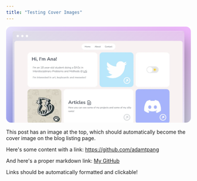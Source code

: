 ```yaml
---
title: "Testing Cover Images"
---
```


![Cover Image](/public/images/preview.png)

This post has an image at the top, which should automatically become the cover image on the blog listing page.

Here's some content with a link: https://github.com/adamtpang

And here's a proper markdown link: [My GitHub](https://github.com/adamtpang)

Links should be automatically formatted and clickable! 